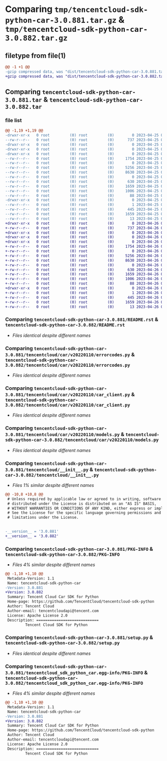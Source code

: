 # Comparing `tmp/tencentcloud-sdk-python-car-3.0.881.tar.gz` & `tmp/tencentcloud-sdk-python-car-3.0.882.tar.gz`

## filetype from file(1)

```diff
@@ -1 +1 @@
-gzip compressed data, was "dist/tencentcloud-sdk-python-car-3.0.881.tar", last modified: Tue Apr 25 00:24:58 2023, max compression
+gzip compressed data, was "dist/tencentcloud-sdk-python-car-3.0.882.tar", last modified: Wed Apr 26 03:00:26 2023, max compression
```

## Comparing `tencentcloud-sdk-python-car-3.0.881.tar` & `tencentcloud-sdk-python-car-3.0.882.tar`

### file list

```diff
@@ -1,19 +1,19 @@
-drwxr-xr-x   0 root         (0) root         (0)        0 2023-04-25 00:24:58.000000 tencentcloud-sdk-python-car-3.0.881/
--rw-r--r--   0 root         (0) root         (0)      737 2023-04-25 00:24:58.000000 tencentcloud-sdk-python-car-3.0.881/README.rst
-drwxr-xr-x   0 root         (0) root         (0)        0 2023-04-25 00:24:58.000000 tencentcloud-sdk-python-car-3.0.881/tencentcloud/
-drwxr-xr-x   0 root         (0) root         (0)        0 2023-04-25 00:24:58.000000 tencentcloud-sdk-python-car-3.0.881/tencentcloud/car/
-drwxr-xr-x   0 root         (0) root         (0)        0 2023-04-25 00:24:58.000000 tencentcloud-sdk-python-car-3.0.881/tencentcloud/car/v20220110/
--rw-r--r--   0 root         (0) root         (0)     1754 2023-04-25 00:24:58.000000 tencentcloud-sdk-python-car-3.0.881/tencentcloud/car/v20220110/errorcodes.py
--rw-r--r--   0 root         (0) root         (0)        0 2023-04-25 00:24:58.000000 tencentcloud-sdk-python-car-3.0.881/tencentcloud/car/v20220110/__init__.py
--rw-r--r--   0 root         (0) root         (0)     5256 2023-04-25 00:24:58.000000 tencentcloud-sdk-python-car-3.0.881/tencentcloud/car/v20220110/car_client.py
--rw-r--r--   0 root         (0) root         (0)     8630 2023-04-25 00:24:58.000000 tencentcloud-sdk-python-car-3.0.881/tencentcloud/car/v20220110/models.py
--rw-r--r--   0 root         (0) root         (0)        0 2023-04-25 00:24:58.000000 tencentcloud-sdk-python-car-3.0.881/tencentcloud/car/__init__.py
--rw-r--r--   0 root         (0) root         (0)      630 2023-04-25 00:24:58.000000 tencentcloud-sdk-python-car-3.0.881/tencentcloud/__init__.py
--rw-r--r--   0 root         (0) root         (0)     1659 2023-04-25 00:24:58.000000 tencentcloud-sdk-python-car-3.0.881/PKG-INFO
--rw-r--r--   0 root         (0) root         (0)     1006 2023-04-25 00:24:58.000000 tencentcloud-sdk-python-car-3.0.881/setup.py
--rw-r--r--   0 root         (0) root         (0)       88 2023-04-25 00:24:58.000000 tencentcloud-sdk-python-car-3.0.881/setup.cfg
-drwxr-xr-x   0 root         (0) root         (0)        0 2023-04-25 00:24:58.000000 tencentcloud-sdk-python-car-3.0.881/tencentcloud_sdk_python_car.egg-info/
--rw-r--r--   0 root         (0) root         (0)        1 2023-04-25 00:24:58.000000 tencentcloud-sdk-python-car-3.0.881/tencentcloud_sdk_python_car.egg-info/dependency_links.txt
--rw-r--r--   0 root         (0) root         (0)      445 2023-04-25 00:24:58.000000 tencentcloud-sdk-python-car-3.0.881/tencentcloud_sdk_python_car.egg-info/SOURCES.txt
--rw-r--r--   0 root         (0) root         (0)     1659 2023-04-25 00:24:58.000000 tencentcloud-sdk-python-car-3.0.881/tencentcloud_sdk_python_car.egg-info/PKG-INFO
--rw-r--r--   0 root         (0) root         (0)       13 2023-04-25 00:24:58.000000 tencentcloud-sdk-python-car-3.0.881/tencentcloud_sdk_python_car.egg-info/top_level.txt
+drwxr-xr-x   0 root         (0) root         (0)        0 2023-04-26 03:00:26.000000 tencentcloud-sdk-python-car-3.0.882/
+-rw-r--r--   0 root         (0) root         (0)      737 2023-04-26 03:00:26.000000 tencentcloud-sdk-python-car-3.0.882/README.rst
+drwxr-xr-x   0 root         (0) root         (0)        0 2023-04-26 03:00:26.000000 tencentcloud-sdk-python-car-3.0.882/tencentcloud/
+drwxr-xr-x   0 root         (0) root         (0)        0 2023-04-26 03:00:26.000000 tencentcloud-sdk-python-car-3.0.882/tencentcloud/car/
+drwxr-xr-x   0 root         (0) root         (0)        0 2023-04-26 03:00:26.000000 tencentcloud-sdk-python-car-3.0.882/tencentcloud/car/v20220110/
+-rw-r--r--   0 root         (0) root         (0)     1754 2023-04-26 03:00:26.000000 tencentcloud-sdk-python-car-3.0.882/tencentcloud/car/v20220110/errorcodes.py
+-rw-r--r--   0 root         (0) root         (0)        0 2023-04-26 03:00:26.000000 tencentcloud-sdk-python-car-3.0.882/tencentcloud/car/v20220110/__init__.py
+-rw-r--r--   0 root         (0) root         (0)     5256 2023-04-26 03:00:26.000000 tencentcloud-sdk-python-car-3.0.882/tencentcloud/car/v20220110/car_client.py
+-rw-r--r--   0 root         (0) root         (0)     8630 2023-04-26 03:00:26.000000 tencentcloud-sdk-python-car-3.0.882/tencentcloud/car/v20220110/models.py
+-rw-r--r--   0 root         (0) root         (0)        0 2023-04-26 03:00:26.000000 tencentcloud-sdk-python-car-3.0.882/tencentcloud/car/__init__.py
+-rw-r--r--   0 root         (0) root         (0)      630 2023-04-26 03:00:26.000000 tencentcloud-sdk-python-car-3.0.882/tencentcloud/__init__.py
+-rw-r--r--   0 root         (0) root         (0)     1659 2023-04-26 03:00:26.000000 tencentcloud-sdk-python-car-3.0.882/PKG-INFO
+-rw-r--r--   0 root         (0) root         (0)     1006 2023-04-26 03:00:26.000000 tencentcloud-sdk-python-car-3.0.882/setup.py
+-rw-r--r--   0 root         (0) root         (0)       88 2023-04-26 03:00:26.000000 tencentcloud-sdk-python-car-3.0.882/setup.cfg
+drwxr-xr-x   0 root         (0) root         (0)        0 2023-04-26 03:00:26.000000 tencentcloud-sdk-python-car-3.0.882/tencentcloud_sdk_python_car.egg-info/
+-rw-r--r--   0 root         (0) root         (0)        1 2023-04-26 03:00:26.000000 tencentcloud-sdk-python-car-3.0.882/tencentcloud_sdk_python_car.egg-info/dependency_links.txt
+-rw-r--r--   0 root         (0) root         (0)      445 2023-04-26 03:00:26.000000 tencentcloud-sdk-python-car-3.0.882/tencentcloud_sdk_python_car.egg-info/SOURCES.txt
+-rw-r--r--   0 root         (0) root         (0)     1659 2023-04-26 03:00:26.000000 tencentcloud-sdk-python-car-3.0.882/tencentcloud_sdk_python_car.egg-info/PKG-INFO
+-rw-r--r--   0 root         (0) root         (0)       13 2023-04-26 03:00:26.000000 tencentcloud-sdk-python-car-3.0.882/tencentcloud_sdk_python_car.egg-info/top_level.txt
```

### Comparing `tencentcloud-sdk-python-car-3.0.881/README.rst` & `tencentcloud-sdk-python-car-3.0.882/README.rst`

 * *Files identical despite different names*

### Comparing `tencentcloud-sdk-python-car-3.0.881/tencentcloud/car/v20220110/errorcodes.py` & `tencentcloud-sdk-python-car-3.0.882/tencentcloud/car/v20220110/errorcodes.py`

 * *Files identical despite different names*

### Comparing `tencentcloud-sdk-python-car-3.0.881/tencentcloud/car/v20220110/car_client.py` & `tencentcloud-sdk-python-car-3.0.882/tencentcloud/car/v20220110/car_client.py`

 * *Files identical despite different names*

### Comparing `tencentcloud-sdk-python-car-3.0.881/tencentcloud/car/v20220110/models.py` & `tencentcloud-sdk-python-car-3.0.882/tencentcloud/car/v20220110/models.py`

 * *Files identical despite different names*

### Comparing `tencentcloud-sdk-python-car-3.0.881/tencentcloud/__init__.py` & `tencentcloud-sdk-python-car-3.0.882/tencentcloud/__init__.py`

 * *Files 1% similar despite different names*

```diff
@@ -10,8 +10,8 @@
 # Unless required by applicable law or agreed to in writing, software
 # distributed under the License is distributed on an "AS IS" BASIS,
 # WITHOUT WARRANTIES OR CONDITIONS OF ANY KIND, either express or implied.
 # See the License for the specific language governing permissions and
 # limitations under the License.
 
 
-__version__ = '3.0.881'
+__version__ = '3.0.882'
```

### Comparing `tencentcloud-sdk-python-car-3.0.881/PKG-INFO` & `tencentcloud-sdk-python-car-3.0.882/PKG-INFO`

 * *Files 4% similar despite different names*

```diff
@@ -1,10 +1,10 @@
 Metadata-Version: 1.1
 Name: tencentcloud-sdk-python-car
-Version: 3.0.881
+Version: 3.0.882
 Summary: Tencent Cloud Car SDK for Python
 Home-page: https://github.com/TencentCloud/tencentcloud-sdk-python
 Author: Tencent Cloud
 Author-email: tencentcloudapi@tencent.com
 License: Apache License 2.0
 Description: ============================
         Tencent Cloud SDK for Python
```

### Comparing `tencentcloud-sdk-python-car-3.0.881/setup.py` & `tencentcloud-sdk-python-car-3.0.882/setup.py`

 * *Files identical despite different names*

### Comparing `tencentcloud-sdk-python-car-3.0.881/tencentcloud_sdk_python_car.egg-info/PKG-INFO` & `tencentcloud-sdk-python-car-3.0.882/tencentcloud_sdk_python_car.egg-info/PKG-INFO`

 * *Files 4% similar despite different names*

```diff
@@ -1,10 +1,10 @@
 Metadata-Version: 1.1
 Name: tencentcloud-sdk-python-car
-Version: 3.0.881
+Version: 3.0.882
 Summary: Tencent Cloud Car SDK for Python
 Home-page: https://github.com/TencentCloud/tencentcloud-sdk-python
 Author: Tencent Cloud
 Author-email: tencentcloudapi@tencent.com
 License: Apache License 2.0
 Description: ============================
         Tencent Cloud SDK for Python
```

